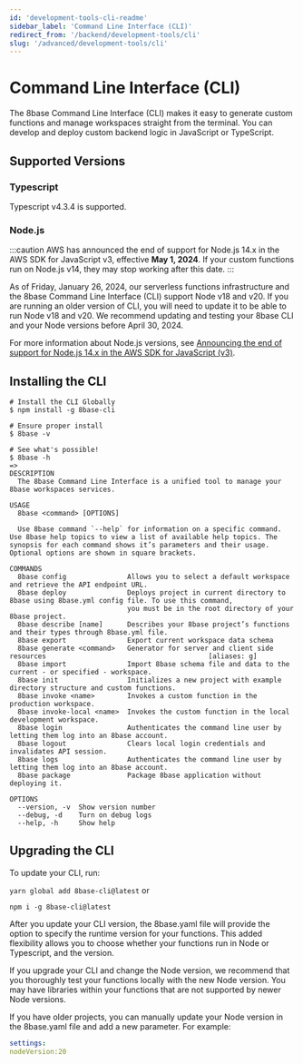 ```yaml
---
id: 'development-tools-cli-readme'
sidebar_label: 'Command Line Interface (CLI)'
redirect_from: '/backend/development-tools/cli'
slug: '/advanced/development-tools/cli'
---
```


# Command Line Interface (CLI)

The 8base Command Line Interface (CLI) makes it easy to generate custom functions and manage workspaces straight from the terminal. You can develop and deploy custom backend logic in JavaScript or TypeScript.

## Supported Versions

### Typescript
Typescript v4.3.4 is supported.

### Node.js
:::caution
AWS has announced the end of support for Node.js 14.x in the AWS SDK for JavaScript v3, effective **May 1, 2024**. If your custom functions run on Node.js v14, they may stop working after this date.
:::

As of Friday, January 26, 2024, our serverless functions infrastructure and the 8base Command Line Interface (CLI) support Node v18 and v20. If you are running an older version of CLI, you will need to update it to be able to run Node v18 and v20. We recommend updating and testing your 8base CLI and your Node versions before April 30, 2024.

For more information about Node.js versions, see [Announcing the end of support for Node.js 14.x in the AWS SDK for JavaScript (v3)](https://aws.amazon.com/blogs/developer/announcing-the-end-of-support-for-node-js-14-x-in-the-aws-sdk-for-javascript-v3/).

## Installing the CLI

```shell
# Install the CLI Globally
$ npm install -g 8base-cli

# Ensure proper install
$ 8base -v

# See what's possible!
$ 8base -h
=>
DESCRIPTION
  The 8base Command Line Interface is a unified tool to manage your 8base workspaces services.

USAGE
  8base <command> [OPTIONS]

  Use 8base command `--help` for information on a specific command. Use 8base help topics to view a list of available help topics. The synopsis for each command shows it’s parameters and their usage. Optional options are shown in square brackets.

COMMANDS
  8base config               Allows you to select a default workspace and retrieve the API endpoint URL.
  8base deploy               Deploys project in current directory to 8base using 8base.yml config file. To use this command,
                             you must be in the root directory of your 8base project.
  8base describe [name]      Describes your 8base project’s functions and their types through 8base.yml file.
  8base export               Export current workspace data schema
  8base generate <command>   Generator for server and client side resources                                        [aliases: g]
  8base import               Import 8base schema file and data to the current - or specified - workspace.
  8base init                 Initializes a new project with example directory structure and custom functions.
  8base invoke <name>        Invokes a custom function in the production workspace.
  8base invoke-local <name>  Invokes the custom function in the local development workspace.
  8base login                Authenticates the command line user by letting them log into an 8base account.
  8base logout               Clears local login credentials and invalidates API session.
  8base logs                 Authenticates the command line user by letting them log into an 8base account.
  8base package              Package 8base application without deploying it.

OPTIONS
  --version, -v  Show version number
  --debug, -d    Turn on debug logs
  --help, -h     Show help
```

## Upgrading the CLI

To update your CLI, run:

`yarn global add 8base-cli@latest`  or

`npm i -g 8base-cli@latest`

After you update your CLI version, the 8base.yaml file will provide the option to specify the runtime version for your functions. This added flexibility allows you to choose whether your functions run in Node or Typescript, and the version.

If you upgrade your CLI and change the Node version, we recommend that you thoroughly test your functions locally with the new Node version. You may have libraries within your functions that are not supported by newer Node versions. 

If you have older projects, you can manually update your Node version in the 8base.yaml file and add a new parameter. For example:

```yml
settings:
nodeVersion:20
```
